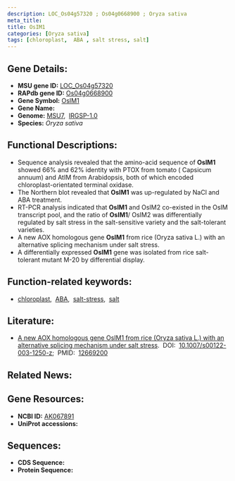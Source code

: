 ```yaml
---
description: LOC_Os04g57320 ; Os04g0668900 ; Oryza sativa
meta_title:
title: OsIM1
categories: [Oryza sativa]
tags: [chloroplast,  ABA , salt stress, salt]
---
```


## Gene Details:
- **MSU gene ID:** [LOC_Os04g57320](http://rice.uga.edu/cgi-bin/ORF_infopage.cgi?orf=LOC_Os04g57320)  
- **RAPdb gene ID:** [Os04g0668900](https://rapdb.dna.affrc.go.jp/locus/?name=Os04g0668900)  
- **Gene Symbol:** <u>OsIM1</u>
- **Gene Name:**
- **Genome:**  [MSU7](http://rice.uga.edu/),&nbsp;&nbsp;[IRGSP-1.0](https://rapdb.dna.affrc.go.jp/download/irgsp1.html)
- **Species:** *Oryza sativa*

## Functional Descriptions:
   - Sequence analysis revealed that the amino-acid sequence of **OsIM1** showed 66% and 62% identity with PTOX from tomato ( Capsicum annuum) and AtIM from Arabidopsis, both of which encoded chloroplast-orientated terminal oxidase.
   - The Northern blot revealed that **OsIM1** was up-regulated by NaCl and ABA treatment.
   - RT-PCR analysis indicated that **OsIM1** and OsIM2 co-existed in the OsIM transcript pool, and the ratio of **OsIM1**/ OsIM2 was differentially regulated by salt stress in the salt-sensitive variety and the salt-tolerant varieties.
   - A new AOX homologous gene **OsIM1** from rice (Oryza sativa L.) with an alternative splicing mechanism under salt stress.
   - A differentially expressed **OsIM1** gene was isolated from rice salt-tolerant mutant M-20 by differential display.

## Function-related keywords:
   - [chloroplast](/tags/chloroplast/),&nbsp;&nbsp;[ABA](/tags/ABA/),&nbsp;&nbsp;[salt-stress](/tags/salt-stress/),&nbsp;&nbsp;[salt](/tags/salt/)

## Literature:
   - [A new AOX homologous gene OsIM1 from rice (Oryza sativa L.) with an alternative splicing mechanism under salt stress](https://www.doi.org/10.1007/s00122-003-1250-z).&nbsp;&nbsp;DOI:&nbsp;&nbsp;[10.1007/s00122-003-1250-z](https://www.doi.org/10.1007/s00122-003-1250-z);&nbsp;&nbsp;PMID:&nbsp;&nbsp;[12669200](https://pubmed.ncbi.nlm.nih.gov/12669200/)

## Related News:

## Gene Resources:
- **NCBI ID:**  [AK067891](http://www.ncbi.nlm.nih.gov/nuccore/AK067891)
- **UniProt accessions:** [](https://www.uniprot.org/uniprotkb//entry)

## Sequences:
- **CDS Sequence:**
- **Protein Sequence:**
